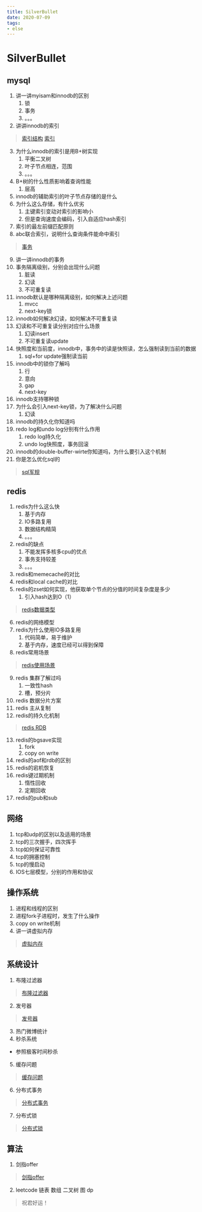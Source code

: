 ```yaml
--- 
title: SilverBullet 
date: 2020-07-09
tags: 
- else 
---
```

# SilverBullet
## mysql
1. 讲一讲myisam和innodb的区别
    1. 锁
    2. 事务
    3. 。。。
2. 讲讲innodb的索引
> [索引结构](http://nber1994.com/mysql/2019/07/05/mysql-索引结构.html)
[索引](http://nber1994.com/mysql/2019/01/08/mysql-索引.html)
3. 为什么innodb的索引是用B+树实现
    1. 平衡二叉树
    2. 叶子节点相连，范围
    3. 。。。
4. B+树的什么性质影响着查询性能
    1. 层高
5. innodb的辅助索引的叶子节点存储的是什么
6. 为什么这么存储，有什么优劣
    1. 主键索引变动对索引的影响小
    2. 但是查询速度会编码，引入自适应hash索引
7. 索引的最左前缀匹配原则
8. abc联合索引，说明什么查询条件能命中索引
> [事务](http://nber1994.com/mysql/2019/01/08/mysql-事务.html)
9. 讲一讲innodb的事务
10. 事务隔离级别，分别会出现什么问题
    1. 脏读
    2. 幻读
    3. 不可重复读
11. innodb默认是哪种隔离级别，如何解决上述问题
    1. mvcc
    2. next-key锁
12. innodb如何解决幻读，如何解决不可重复读
13. 幻读和不可重复读分别对应什么场景
    1. 幻读insert
    2. 不可重复读update
14. 快照度和当前度，innodb中，事务中的读是快照读，怎么强制读到当前的数据
    1. sql+for update强制读当前
15. innodb中的锁你了解吗
    1. 行
    2. 意向
    3. gap
    4. next-key
16. innodb支持哪种锁
17. 为什么会引入next-key锁，为了解决什么问题
    1. 幻读
18. innodb的持久化你知道吗
19. redo log和undo log分别有什么作用
    1. redo log持久化
    2. undo log快照度，事务回滚
20. innodb的double-buffer-wirte你知道吗，为什么要引入这个机制
21. 你是怎么优化sql的
> [sql军规](http://nber1994.com/mysql/2019/01/08/mysql-查询优化器&sql军规.html)

## redis
1. redis为什么这么快
    1. 基于内存
    2. IO多路复用
    3. 数据结构精简
    4. 。。。
2. redis的缺点
    1. 不能发挥多核多cpu的优点
    2. 事务支持较差
    3. 。。。
3. redis和memecache的对比
4. redis和local cache的对比
5. redis的zset如何实现，他获取单个节点的分值的时间复杂度是多少
    1. 引入hash达到O（1）
> [redis数据类型](http://nber1994.com/redis/2019/01/08/redis数据结构-对象.html)
6. redis的网络模型
7. redis为什么使用IO多路复用
    1. 代码简单，易于维护
    2. 基于内存，速度已经可以得到保障
8. redis常用场景
> [redis使用场景](http://nber1994.com/redis/2019/06/01/redis-应用场景.html)
9. redis 集群了解过吗
    1. 一致性hash
    2. 槽，预分片
10. redis 数据分片方案
11. redis 主从复制
12. redis的持久化机制
> [redis RDB](http://nber1994.com/redis/2019/01/08/redis持久化-RDB.html)
13. redis的bgsave实现
    1. fork
    2. copy on write
14. redis的aof和rdb的区别
15. redis的宕机恢复
16. redis键过期机制
    1. 惰性回收
    2. 定期回收
17. redis的pub和sub

## 网络
1. tcp和udp的区别以及适用的场景
2. tcp的三次握手，四次挥手
3. tcp如何保证可靠性
4. tcp的拥塞控制
5. tcp的慢启动
6. IOS七层模型，分别的作用和协议

## 操作系统
1. 进程和线程的区别
2. 进程fork子进程时，发生了什么操作
3. copy on write机制
4. 讲一讲虚拟内存
> [虚拟内存](http://nber1994.com/os/2019/05/18/os-虚拟内存.html)


## 系统设计

1. 布隆过滤器
> [布隆过滤器](http://nber1994.com/sysdesign/2019/01/10/sysDesign-布隆过滤器.html)
2. 发号器
> [发号器](http://nber1994.com/sysdesign/2019/01/09/sysDesign-发号器.html)
3. 热门微博统计
4. 秒杀系统
* 参照极客时间秒杀
5. 缓存问题
> [缓存问题](http://nber1994.com/sysdesign/2019/01/10/sysDesign-缓存的常见问题.html)
6. 分布式事务
> [分布式事务](http://nber1994.com/sysdesign/2019/05/31/sysDesign-分布式事务.html)
7. 分布式锁
> [分布式锁](https://zhuanlan.zhihu.com/p/41114567)

## 算法
1. 剑指offer
> [剑指offer](https://blog.csdn.net/c406495762/article/details/79247243)
2. leetcode 链表 数组 二叉树 图 dp

> 祝君好运！
